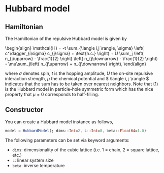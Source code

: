 # Hubbard model

## Hamiltonian
The Hamiltonian of the repulsive Hubbard model is given by 

\begin{align}
\mathcal{H} = -t \sum_{\langle i,j \rangle, \sigma} \left( c^\dagger_{i\sigma} c_{j\sigma} + \text{h.c.} \right) + U \sum_j \left( n_{j\uparrow} - \frac{1}{2} \right) \left( n_{j\downarrow} - \frac{1}{2} \right) - \mu\sum_j\left( n_{j\uparrow} + n_{j\downarrow} \right),
\end{align}

where $\sigma$ denotes spin, $t$ is the hopping amplitude, $U$ the on-site repulsive interaction strength, $\mu$ the chemical potential and $ \langle i, j \rangle $ indicates that the sum has to be taken over nearest neighbors. Note that (1) is the Hubbard model in particle-hole symmetric form which has the nice property that $\mu = 0$ corresponds to half-filling.

## Constructor
You can create a Hubbard model instance as follows,
```julia
model = HubbardModel(; dims::Int=2, L::Int=8, beta::Float64=1.0)
```

The following parameters can be set via keyword arguments:

* `dims`: dimensionality of the cubic lattice (i.e. 1 = chain, 2 = square lattice, etc.)
* `L`: linear system size
* `beta`: inverse temperature
